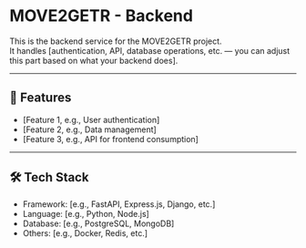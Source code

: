 # MOVE2GETR - Backend

This is the backend service for the MOVE2GETR project.  
It handles [authentication, API, database operations, etc. — you can adjust this part based on what your backend does].

---

## 🚀 Features

- [Feature 1, e.g., User authentication]
- [Feature 2, e.g., Data management]
- [Feature 3, e.g., API for frontend consumption]

---

## 🛠️ Tech Stack

- Framework: [e.g., FastAPI, Express.js, Django, etc.]
- Language: [e.g., Python, Node.js]
- Database: [e.g., PostgreSQL, MongoDB]
- Others: [e.g., Docker, Redis, etc.]
